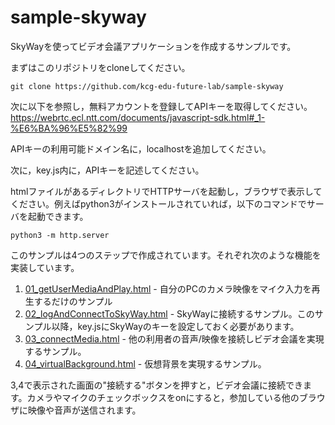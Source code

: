 # sample-skyway

SkyWayを使ってビデオ会議アプリケーションを作成するサンプルです。

まずはこのリポジトリをcloneしてください。
```
git clone https://github.com/kcg-edu-future-lab/sample-skyway
```

次に以下を参照し，無料アカウントを登録してAPIキーを取得してください。
https://webrtc.ecl.ntt.com/documents/javascript-sdk.html#_1-%E6%BA%96%E5%82%99

APIキーの利用可能ドメイン名に，localhostを追加してください。

次に，key.js内に，APIキーを記述してください。

htmlファイルがあるディレクトリでHTTPサーバを起動し，ブラウザで表示してください。例えばpython3がインストールされていれば，以下のコマンドでサーバを起動できます。
```
python3 -m http.server
```

このサンプルは4つのステップで作成されています。それぞれ次のような機能を実装しています。

1. [01_getUserMediaAndPlay.html](https://github.com/kcg-edu-future-lab/sample-skyway/blob/main/01_getUserMediaAndPlay.html) - 自分のPCのカメラ映像をマイク入力を再生するだけのサンプル
2. [02_logAndConnectToSkyWay.html](https://github.com/kcg-edu-future-lab/sample-skyway/blob/main/02_logAndConnectToSkyWay.html) - SkyWayに接続するサンプル。このサンプル以降，key.jsにSkyWayのキーを設定しておく必要があります。
3. [03_connectMedia.html](https://github.com/kcg-edu-future-lab/sample-skyway/blob/main/03_connectMedia.html) - 他の利用者の音声/映像を接続しビデオ会議を実現するサンプル。
4. [04_virtualBackground.html](https://github.com/kcg-edu-future-lab/sample-skyway/blob/main/04_virtualBackground.html) - 仮想背景を実現するサンプル。

3,4で表示された画面の"接続する"ボタンを押すと，ビデオ会議に接続できます。カメラやマイクのチェックボックスをonにすると，参加している他のブラウザに映像や音声が送信されます。

